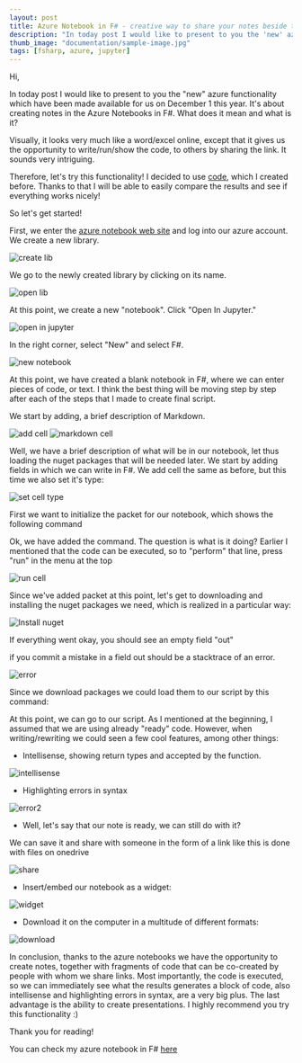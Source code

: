 ```yaml
---
layout: post
title: Azure Notebook in F# - creative way to share your notes beside the code.
description: "In today post I would like to present to you the 'new' azure functionality which have been made available for us on December 1 this year. It's about creating notes in the Azure Notebooks (Jupyter Notebooks) in F#. What does it mean and what is it?"
thumb_image: "documentation/sample-image.jpg"
tags: [fsharp, azure, jupyter]
---
```


Hi,

In today post I would like to present to you the "new" azure functionality which have been made available for us on December 1 this year. It's about creating notes in the Azure Notebooks in F#. What does it mean and what is it?

Visually, it looks very much like a word/excel online, except that it gives us the opportunity to write/run/show the code, to others by sharing the link. It sounds very intriguing.

Therefore, let's try this functionality! I decided to use [code](https://github.com/MNie/AzureTextAnalysis), which I created before. Thanks to that I will be able to easily compare the results and see if everything works nicely!

So let's get started!

First, we enter the [azure notebook web site](https://notebooks.azure.com/) and log into our azure account.
We create a new library.

![create lib](https://mnie.github.com/img/24-12-2016AzureNotebooks/createLib.png)

We go to the newly created library by clicking on its name.

![open lib](https://mnie.github.com/img/24-12-2016AzureNotebooks/openLib.png)

At this point, we create a new "notebook".
Click "Open In Jupyter."

![open in jupyter](https://mnie.github.com/img/24-12-2016AzureNotebooks/openJupy.png)

In the right corner, select "New" and select F#.

![new notebook](https://mnie.github.com/img/24-12-2016AzureNotebooks/newNotebook.png)

At this point, we have created a blank notebook in F#, where we can enter pieces of code, or text. I think the best thing will be moving step by step after each of the steps that I made to create final script.

We start by adding, a brief description of Markdown.

![add cell](https://mnie.github.com/img/24-12-2016AzureNotebooks/insertCellabove.png)
![markdown cell](https://mnie.github.com/img/24-12-2016AzureNotebooks/markdowncell1.png)

Well, we have a brief description of what will be in our notebook, let thus loading the nuget packages that will be needed later. We start by adding fields in which we can write in F#. We add cell the same as before, but this time we also set it's type:

![set cell type](https://mnie.github.com/img/24-12-2016AzureNotebooks/setCellType.png)

First we want to initialize the packet for our notebook, which shows the following command

<script src="https://gist.github.com/MNie/f884ed41999e93bc51bc473811c7ae37.js"></script>

Ok, we have added the command. The question is what is it doing? Earlier I mentioned that the code can be executed, so to "perform" that line, press "run" in the menu at the top

![run cell](https://mnie.github.com/img/24-12-2016AzureNotebooks/howToRunCell.png)

Since we've added packet at this point, let's get to downloading and installing the nuget packages we need, which is realized in a particular way:

<script src="https://gist.github.com/MNie/432dbf1fba6ba2bea5cb60173e4359b0.js"></script>
![Install nuget](https://mnie.github.com/img/24-12-2016AzureNotebooks/installNuget.png)

If everything went okay, you should see an empty field "out"

if you commit a mistake in a field out should be a stacktrace of an error.

![error](https://mnie.github.com/img/24-12-2016AzureNotebooks/error1.png)

Since we download packages we could load them to our script by this command:

<script src="https://gist.github.com/MNie/00c2dfed665b6b95b36567c67a70472d.js"></script>

At this point, we can go to our script. As I mentioned at the beginning, I assumed that we are using already "ready" code. However, when writing/rewriting we could seen a few cool features, among other things:

- Intellisense, showing return types and accepted by the function.

![intellisense](https://mnie.github.com/img/24-12-2016AzureNotebooks/intellisense.png)

- Highlighting errors in syntax

![error2](https://mnie.github.com/img/24-12-2016AzureNotebooks/error2.png)

- Well, let's say that our note is ready, we can still do with it?

We can save it and share with someone in the form of a link like this is done with files on onedrive

![share](https://mnie.github.com/img/24-12-2016AzureNotebooks/share.png)

- Insert/embed our notebook as a widget:

![widget](https://mnie.github.com/img/24-12-2016AzureNotebooks/widget.png)

- Download it on the computer in a multitude of different formats:

![download](https://mnie.github.com/img/24-12-2016AzureNotebooks/download.png)

In conclusion, thanks to the azure notebooks we have the opportunity to create notes, together with fragments of code that can be co-created by people with whom we share links. Most importantly, the code is executed, so we can immediately see what the results generates a block of code, also intellisense and highlighting errors in syntax, are a very big plus. The last advantage is the ability to create presentations. I highly recommend you try this functionality :)

Thank you for reading!

You can check my azure notebook in F# [here](https://notebooks.azure.com/library/mnieblog)